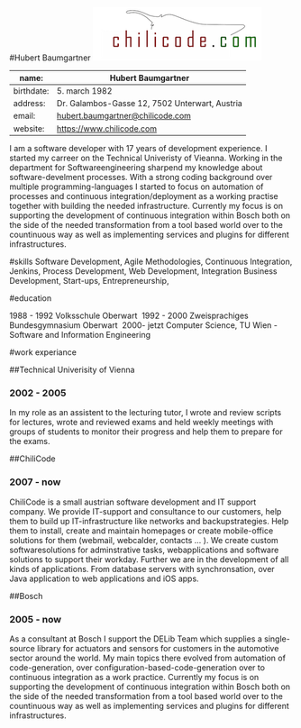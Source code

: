 #Hubert Baumgartner
![Logo](imgs/chilicode_logo.png)

name: | Hubert Baumgartner
------------ | -------------
birthdate: | 5. march 1982
address: | Dr. Galambos-Gasse 12, 7502 Unterwart, Austria
email: | hubert.baumgartner@chilicode.com
website: | https://www.chilicode.com


I am a software developer with 17 years of development experience. I started my carreer on the Technical Univeristy of Vieanna. Working in the department for Softwareengineering sharpend my knowledge about software-develment processes. With a strong coding background over multiple programming-languages I started to focus on automation of processes and continuous integration/deployment as a working practise together with building the needed infrastructure.
Currently my focus is on supporting the development of continuous integration within Bosch both on the side of the needed transformation from a tool based world over to the countinuous way as well as implementing services and plugins for different infrastructures.

#skills
Software Development, Agile Methodologies, Continuous Integration, Jenkins, Process Development, Web Development, Integration
Business Development, Start-ups, Entrepreneurship, 



#education

1988 - 1992 	Volksschule Oberwart
 1992 - 2000 	Zweisprachiges Bundesgymnasium Oberwart 
2000- jetzt	Computer Science, TU Wien -  Software and Information Engineering


#work experiance

##Technical Univerisity of Vienna
### 2002 - 2005
In my role as an assistent to the lecturing tutor, I wrote and review scripts for lectures, wrote and reviewed exams and held weekly meetings with groups of students to monitor their progress and help them to prepare for the exams.

##ChiliCode
### 2007 - now
ChiliCode is a small austrian software development and IT support company. We provide IT-support and consultance to our customers, help them to build up IT-infrastructure like networks and backupstrategies. Help them to install, create and maintain homepages or create mobile-office solutions for them (webmail, webcalder, contacts … ). We create custom softwaresolutions for adminstrative tasks, webapplications and software solutions to support their workday. Further we are in the development of all kinds of applications. From database servers with synchronsation, over Java application to web applications and iOS apps.

##Bosch
### 2005 - now
As a consultant at Bosch I support the DELib Team which supplies a single-source library for actuators and sensors for customers in the automotive sector around the world. My main topics there evolved from automation of code-generation, over configuration-based-code-generation over to continuous integration as a work practice. Currently my focus is on supporting the development of continuous integration within Bosch both on the side of the needed transformation from a tool based world over to the countinuous way as well as implementing services and plugins for different infrastructures.



